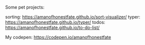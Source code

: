 Some pet projects:

sorting: https://amanofhonestfate.github.io/sort-visualizer/
typer: https://amanofhonestfate.github.io/typer/
todos: https://amanofhonestfate.github.io/to-do-list/

My codepen: https://codepen.io/amanofhonestfate
